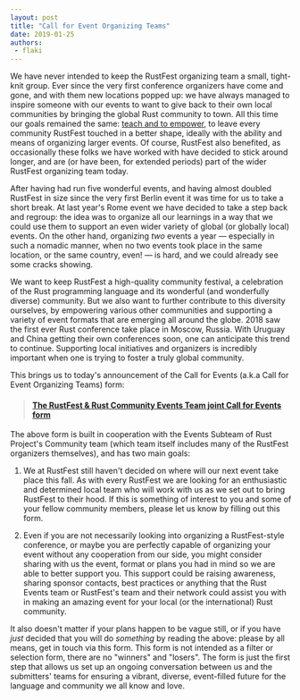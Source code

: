 ```yaml
---
layout: post
title: "Call for Event Organizing Teams"
date: 2019-01-25
authors:
 - flaki
---
```

<style>
.post-content ol li {
  list-style: auto;
  margin-left: 2em;
}
</style>

We have never intended to keep the RustFest organizing team a small, tight-knit group. Ever since the very first conference organizers have come and gone, and with them new locations popped up: we have always managed to inspire someone with our events to want to give back to their own local communities by bringing the global Rust community to town. All this time our goals remained the same: [teach and to empower](https://github.com/rust-community/foss-events-planner), to leave every community RustFest touched in a better shape, ideally with the ability and means of organizing larger events. Of course, RustFest also benefited, as occasionally these folks we have worked with have decided to stick around longer, and are (or have been, for extended periods) part of the wider RustFest organizing team today.

After having had run five wonderful events, and having almost doubled RustFest in size since the very first Berlin event it was time for us to take a short break. At last year's Rome event we have decided to take a step back and regroup: the idea was to organize all our learnings in a way that we could use them to support an even wider variety of global (or globally local) events. On the other hand, organizing _two_ events a year — especially in such a nomadic manner, when no two events took place in the same location, or the same country, even! — is hard, and we could already see some cracks showing.

We want to keep RustFest a high-quality community festival, a celebration of the Rust programming language and its wonderful (and wonderfully diverse) community. But we also want to further contribute to this diversity ourselves, by empowering various other communities and supporting a variety of event formats that are emerging all around the globe. 2018 saw the first ever Rust conference take place in Moscow, Russia. With Uruguay and China getting their own conferences soon, one can anticipate this trend to continue. Supporting local initiatives and organizers is incredibly important when one is trying to foster a truly global community.

This brings us to today's announcement of the Call for Events (a.k.a Call for Event Organizing Teams) form:

> #### [The RustFest & Rust Community Events Team joint Call for Events form](https://docs.google.com/forms/d/1gxAgOl4ug8RhGFmQoRScveLgNigb0Gc8BIX6ZZJLj5I/)

The above form is built in cooperation with the Events Subteam of Rust Project's Community team (which team itself includes many of the RustFest organizers themselves), and has two main goals:

1. We at RustFest still haven't decided on where will our next event take place this fall. As with every RustFest we are looking for an enthusiastic and determined local team who will work with us as we set out to bring RustFest to their hood. If this is something of interest to you and some of your fellow community members, please let us know by filling out this form.

2. Even if you are not necessarily looking into organizing a RustFest-style conference, or maybe you are perfectly capable of organizing your event without any cooperation from our side, you might consider sharing with us the event, format or plans you had in mind so we are able to better support you. This support could be raising awareness, sharing sponsor contacts, best practices or anything that the Rust Events team or RustFest's team and their network could assist you with in making an amazing event for your local (or the international) Rust community.

It also doesn't matter if your plans happen to be vague still, or if you have *just* decided that you will do *something* by reading the above: please by all means, get in touch via this form. This form is not intended as a filter or selection form, there are no "winners" and "losers". The form is just the first step that allows us set up an ongoing conversation between us and the submitters' teams for ensuring a vibrant, diverse, event-filled future for the language and community we all know and love.
